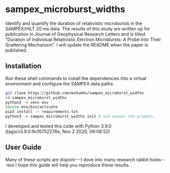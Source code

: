 # sampex_microburst_widths
Identify and quantify the duration of relativistic microbursts in the SAMPEX/HILT 20 ms data. The results of this study are written up for publication in Journal of Geophysical Research Letters and is titled "Duration of Individual Relativistic Electron Microbursts: A Probe Into Their Scattering Mechanism". I will update the README when the paper is published.

## Installation
Run these shell commands to install the dependencies into a virtual 
environment and configure the SAMPEX data paths:

```bash
git clone https://github.com/mshumko/sampex_microburst_widths
cd sampex_microburst_widths
python3 -m venv env
source env/bin/activate
pip3 install -r requirements.txt
python3 -m sampex_microburst_widths init # and answer the prompts.
```

I developed and tested this code with Python 3.9.0 (tags/v3.9.0:9cf6752276e, Nov  2 2020, 09:08:52)

## User Guide
Many of these scripts are disjoint---I dove into many research rabbit holes---but I hope this guide will help you reproduce these results.